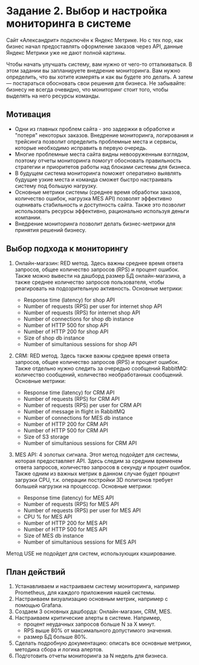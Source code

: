 # Задание 2. Выбор и настройка мониторинга в системе

Сайт «Александрит» подключён к Яндекс Метрике. Но с тех пор, как бизнес начал предоставлять оформление заказов через API, данные Яндекс Метрики уже не дают полной картины. 

Чтобы начать улучшать систему, вам нужно от чего-то отталкиваться. В этом задании вы запланируете внедрение мониторинга.
Вам нужно определить, что вы хотите измерять и как вы будете это делать. А затем —  постараться обосновать свои решения для бизнеса. Не забывайте: бизнесу не всегда очевидно, что мониторинг стоит того, чтобы выделять на него ресурсы команды.

## Мотивация

- Одни из главных проблем сайта - это задержки в обработке и "потеря" некоторых заказов. Внедрение мониторинга, логирования и трейсинга позволит определить проблемные места и сервисы, которые необходимо исправить в первую очередь.
- Многие проблемные места сайта видны невооруженным взглядом, поэтому отчеты мониторинга помогут обосновать правильность стратегии и приоритетов работы над блоками системы для бизнеса.
- В будущем система мониторинга поможет оперативно выявлять будущие узкие места и команда сможет быстро настраивать систему под большую нагрузку.
- Основные метрики системы (среднее время обработки заказов, количество ошибок, нагрузка MES API) позволят эффективно оценивать стабильность и доступность сайта. Также это позволит использовать ресурсы эффективно, рационально используя деньги компании.
- Внедрение мониторинга позволит делать бизнес-метрики для принятия решений бизнесу.

## Выбор подхода к мониторингу

1. Онлайн-магазин: RED метод. Здесь важны среднее время ответа запросов, общее количество запросов (RPS) и процент ошибок. Также можно вывести на дашборд размер БД онлайн-магазина, а также среднее количество запросов пользователя, чтобы реагировать на подозрительную активность. Основные метрики:
    - Response time (latency) for shop API
    - Number of requests (RPS) per user for internet shop API
    - Number of requests (RPS) for internet shop API
    - Number of connections for shop db instance
    - Number of HTTP 500 for shop API
    - Number of HTTP 200 for shop API
    - Size of shop db instance
    - Number of simultanious sessions for shop API

2. CRM: RED метод. Здесь также важны среднее время ответа запросов, общее количество запросов (RPS) и процент ошибок. Также отдельно нужно следить за очередью сообщений RabbitMQ: количество сообщений, количество необработанных сообщений. Основные метрики:
    - Response time (latency) for CRM API
    - Number of requests (RPS) for CRM API
    - Number of requests (RPS) per user for CRM API
    - Number of message in flight in RabbitMQ
    - Number of connections for MES db instance
    - Number of HTTP 200 for CRM API
    - Number of HTTP 500 for CRM API
    - Size of S3 storage
    - Number of simultanious sessions for CRM API

3. MES API: 4 золотых сигнала. Этот метод подойдет для системы, которая предоставляет API. Здесь следим за средним временем ответа запросов, количество запросов в секунду и процент ошибок. Также одним из важных метрик в данном случае будет процент загрузки CPU, т.к. операции постройки 3D полигонов требует большей нагрузки на процессор. Основные метрики:
    - Response time (latency) for MES API
    - Number of requests (RPS) for MES API
    - Number of requests (RPS) per user for MES API
    - CPU % for MES API
    - Number of HTTP 200 for MES API
    - Number of HTTP 500 for MES API
    - Size of MES db instance
    - Number of simultanious sessions for MES API

Метод USE не подойдет для систем, использующих кэширование.

## План действий

1. Устанавливаем и настраиваем систему мониторинга, например Prometheus, для каждого приложения нашей системы.
2. Настраиваем визуализацию основным метрик, например с помощью Grafana.
3. Создаем 3 основных дашборда: Онлайн-магазин, CRM, MES.
4. Настраиваем критические алерты в системе. Например, 
    - процент неудачных запросов больше N за X минут.
    - RPS выше 80% от максимального допустимого значения.
    - размер БД больше 80%.
5. Сделать подробную документацию: описать все основные метрики, методика сбора и логика алертов.
6. Подготовить отчеты мониторинга за N недель для бизнеса.
